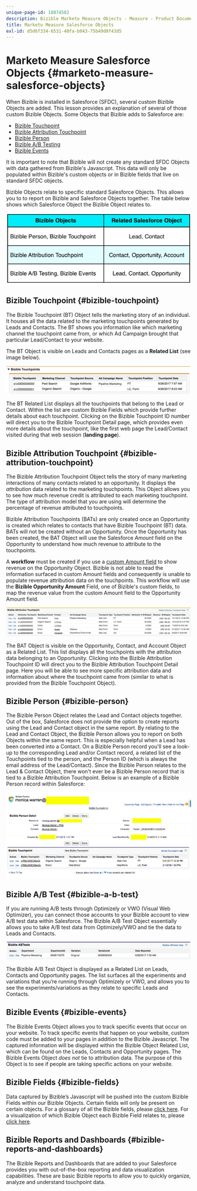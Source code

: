 ```yaml
---
unique-page-id: 18874582
description: Bizible Marketo Measure Objects - Measure - Product Documentation
title: Marketo Measure Salesforce Objects
exl-id: d5d6f334-6531-40fa-b043-75b49d8f43d5
---
```

# Marketo Measure Salesforce Objects {#marketo-measure-salesforce-objects}

When Bizible is installed in Salesforce (SFDC), several custom Bizible Objects are added. This lesson provides an explanation of several of those custom Bizible Objects. Some Objects that Bizible adds to Salesforce are:

* [Bizible Touchpoint](#touchpoint)
* [Bizible Attribution Touchpoint](#attribution)
* [Bizible Person](#person)
* [Bizible A/B Testing](#ab)
* [Bizible Events](#events)

It is important to note that Bizible will not create any standard SFDC Objects with data gathered from Bizible's Javascript. This data will only be populated within Bizible's custom objects or in Bizible fields that live on standard SFDC objects.

Bizible Objects relate to specific standard Salesforce Objects. This allows you to to report on Bizible and Salesforce Objects together. The table below shows which Salesforce Object the Bizible Object relates to.

![](assets/1-1.png)

## Bizible Touchpoint {#bizible-touchpoint}

The Bizible Touchpoint (BT) Object tells the marketing story of an individual. It houses all the data related to the marketing touchpoints generated by Leads and Contacts. The BT shows you information like which marketing channel the touchpoint came from, or which Ad Campaign brought that particular Lead/Contact to your website.

The BT Object is visible on Leads and Contacts pages as a **Related List** (see image below).

![](assets/2-1.png)

The BT Related List displays all the touchpoints that belong to the Lead or Contact. Within the list are custom Bizible Fields which provide further details about each touchpoint. Clicking on the Bizible Touchpoint ID number will direct you to the Bizible Touchpoint Detail page, which provides even more details about the touchpoint, like the first web page the Lead/Contact visited during that web session (**landing page**).

## Bizible Attribution Touchpoint {#bizible-attribution-touchpoint}

The Bizible Attribution Touchpoint Object tells the story of many marketing interactions of many contacts related to an opportunity. It displays the *attribution* data related to the marketing touchpoints. This Object allows you to see how much revenue credit is attributed to each marketing touchpoint. The type of attribution model that you are using will determine the percentage of revenue attributed to touchpoints.

Bizible Attribution Touchpoints (BATs) are only created once an Opportunity is created which relates to contacts that have Bizible Touchpoint (BT) data. BATs will not be created without an Opportunity. Once the Opportunity has been created, the BAT Object will use the Salesforce *Amount* field on the Opportunity to understand how much revenue to attribute to the touchpoints.

A **workflow** must be created if you use a [custom Amount field](/help/advanced-bizible-features/custom-revenue-amount/using-a-custom-revenue-amount-field.md) to show revenue on the Opportunity Object. Bizible is not able to read the information surfaced in custom Amount fields and consequently is unable to populate revenue attribution data on the touchpoints. This workflow will use the **Bizible Opportunity Amount** Field, one of Bizible's custom fields, to map the revenue value from the custom Amount field to the Opportunity Amount field.

![](assets/3-1.png)

The BAT Object is visible on the Opportunity, Contact, and Account Object as a Related List. This list displays all the touchpoints with the attribution data belonging to an Opportunity. Clicking into the Bizible Attribution Touchpoint ID will direct you to the Bizible Attribution Touchpoint Detail page. Here you will be able to see more specific attribution data and information about where the touchpoint came from (similar to what is provided from the Bizible Touchpoint Object).

## Bizible Person {#bizible-person}

The Bizible Person Object relates the Lead and Contact objects together. Out of the box, Salesforce does not provide the option to create reports using the Lead and Contact object in the same report. By relating to the Lead and Contact Object, the Bizible Person allows you to report on both Objects within the same report. This is especially helpful when a Lead has been converted into a Contact. On a Bizible Person record you'll see a look-up to the corresponding Lead and/or Contact record, a related list of the Touchpoints tied to the person, and the Person ID (which is always the email address of the Lead/Contact). Since the Bizible Person relates to the Lead & Contact Object, there won't ever be a Bizible Person record that is tied to a Bizible Attribution Touchpoint. Below is an example of a Bizible Person record within Salesforce:

![](assets/4.png)

## Bizible A/B Test {#bizible-a-b-test}

If you are running A/B tests through Optimizely or VWO (Visual Web Optimizer), you can connect those accounts to your Bizible account to view A/B test data within Salesforce. The Bizible A/B Test Object essentially allows you to take A/B test data from Optimizely/VWO and tie the data to Leads and Contacts.

![](assets/5.png)

The Bizible A/B Test Object is displayed as a Related List on Leads, Contacts and Opportunity pages. The list surfaces all the experiments and variations that you’re running through Optimizely or VWO, and allows you to see the experiments/variations as they relate to specific Leads and Contacts.

## Bizible Events {#bizible-events}

The Bizible Events Object allows you to track specific events that occur on your website. To track specific events that happen on your website, custom code must be added to your pages in addition to the Bizible Javascript. The captured information will be displayed within the Bizible Object Related List, which can be found on the Leads, Contacts and Opportunity pages. The Bizible Events Object *does not* tie to attribution data. The purpose of this Object is to see if people are taking specific actions on your website.

## Bizible Fields {#bizible-fields}

Data captured by Bizible’s Javascript will be pushed into the custom Bizible Fields within our Bizible Objects. Certain fields will only be present on certain objects. For a glossary of all the Bizible fields, please [click here](/help/introduction-to-bizible/overview-resources/glossary-of-bizible-fields.md). For a visualization of which Bizible Object each Bizible Field relates to, please [click here](/help/configuration-and-setup/bizible-and-salesforce/bizible-object-and-field-taxonomy.md).

## Bizible Reports and Dashboards {#bizible-reports-and-dashboards}

The Bizible Reports and Dashboards that are added to your Salesforce provides you with out-of-the-box reporting and data visualization capabilities. These are basic Bizible reports to allow you to quickly organize, analyze and understand touchpoint data.
